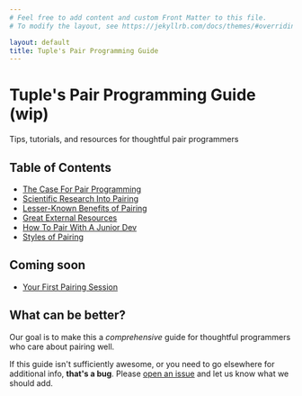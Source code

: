 ```yaml
---
# Feel free to add content and custom Front Matter to this file.
# To modify the layout, see https://jekyllrb.com/docs/themes/#overriding-theme-defaults

layout: default
title: Tuple's Pair Programming Guide
---
```


# Tuple's Pair Programming Guide (wip)

<p class="text-lg">Tips, tutorials, and resources for thoughtful pair programmers</p>

<div class="border-t-4 border-indigo-dark w-24 mt-4 mb-8"></div>

## Table of Contents

- [The Case For Pair Programming](/pair-programming-guide/the-case-for-pair-programming)
- [Scientific Research Into Pairing](/pair-programming-guide/scientific-research-into-pair-programming)
- [Lesser-Known Benefits of Pairing](/pair-programming-guide/lesser-known-benefits-of-pair-programming)
- [Great External Resources](/pair-programming-guide/links)
- [How To Pair With A Junior Dev](/pair-programming-guide/how-to-pair-with-a-junior-developer)
- [Styles of Pairing](/pair-programming-guide/styles)


## Coming soon

- [Your First Pairing Session](/pair-programming-guide/your-first-pairing-session)


## What can be better?

Our goal is to make this a _comprehensive_ guide for thoughtful programmers who care about pairing well. 

If this guide isn't sufficiently awesome, or you need to go elsewhere for additional info, **that's a bug**. Please [open an issue](https://github.com/tupleapp/pair-programming-guide/issues/new) and let us know what we should add.  
